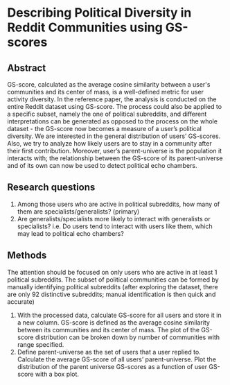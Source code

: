 # Describing Political Diversity in Reddit Communities using GS-scores

## Abstract
GS-score, calculated as the average cosine similarity between a user's communities and its center of mass, is a well-defined metric for user activity diversity. In the reference paper, the analysis is conducted on the entire Reddit dataset using GS-score. The process could also be applied to a specific subset, namely the one of political subreddits, and different interpretations can be generated as opposed to the process on the whole dataset - the GS-score now becomes a measure of a user’s political diversity. We are interested in the general distribution of users’ GS-scores. Also, we try to analyze how likely users are to stay in a community after their first contribution. Moreover, user’s parent-universe is the population it interacts with; the relationship between the GS-score of its parent-universe and of its own can now be used to detect political echo chambers.

## Research questions
1.	Among those users who are active in political subreddits, how many of them are specialists/generalists? (primary)
2.	Are generalists/specialists more likely to interact with generalists or specialists? i.e. Do users tend to interact with users like them, which may lead to political echo chambers?

## Methods
The attention should be focused on only users who are active in at least 1 political subreddits. The subset of political communities can be formed by manually identifying political subreddits (after exploring the dataset, there are only 92 distinctive subreddits; manual identification is then quick and accurate)
1.	With the processed data, calculate GS-score for all users and store it in a new column. GS-score is defined as the average cosine similarity between its communities and its center of mass. The plot of the GS-score distribution can be broken down by number of communities with range specified.
2.	Define parent-universe as the set of users that a user replied to. Calculate the average GS-score of all users’ parent-universe. Plot the distribution of the parent universe GS-scores as a function of user GS-score with a box plot.
